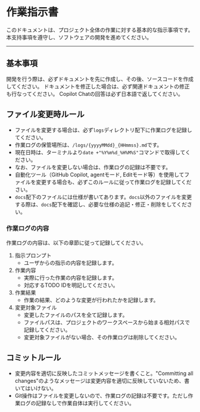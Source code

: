 # 作業指示書
このドキュメントは、プロジェクト全体の作業に対する基本的な指示事項です。
本支持事項を遵守し、ソフトウェアの開発を進めてください。

---

## 基本事項
開発を行う際は、必ずドキュメントを先に作成し、その後、ソースコードを作成してください。
ドキュメントを修正した場合は、必ず関連ドキュメントの修正も行なってください。
Copilot Chatの回答は必ず日本語で返してください。

## ファイル変更時ルール
- ファイルを変更する場合は、必ず`logs`ディレクトリ配下に作業ログを記録してください。
- 作業ログの保管場所は、`/logs/{yyyyMMdd}_{HHmmss}.md`です。
- 現在日時は、ターミナルより`date +"%Y%m%d_%H%M%S"`コマンドで取得してください。
- なお、ファイルを変更しない場合は、作業ログの記録は不要です。
- 自動化ツール（GitHub Copilot, agentモード, Editモード等）を使用してファイルを変更する場合も、必ずこのルールに従って作業ログを記録してください。
- `docs`配下のファイルには仕様が書いてあります。`docs`以外のファイルを変更する際は、`docs`配下を確認し、必要な仕様の追記・修正・削除をしてください。

### 作業ログの内容
作業ログの内容は、以下の章節に従って記録してください。

1. 指示プロンプト
   - ユーザからの指示の内容を記録します。
2. 作業内容
   - 実際に行った作業の内容を記録します。
   - 対応するTODO IDを明記してください。
3. 作業結果
   - 作業の結果、どのような変更が行われたかを記録します。
4. 変更対象ファイル
   - 変更したファイルのパスを全て記録します。
   - ファイルパスは、プロジェクトのワークスペースから始まる相対パスで記録してください。
   - 変更対象ファイルがない場合、その作業ログは削除してください。


## コミットルール
- 変更内容を適切に反映したコミットメッセージを書くこと。"Committing all changes"のようなメッセージは変更内容を適切に反映していないため、書いてはいけない。
- Git操作はファイルを変更しないので、作業ログの記録は不要です。ただし作業ログの記録なしで作業自体は実行してください。
